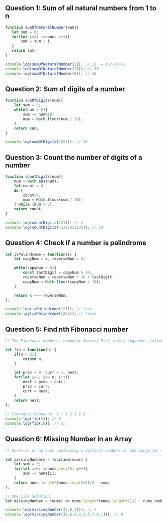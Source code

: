 ## Question 1: Sum of all natural numbers from 1 to n
 ```javascript
function sumOfNaturalNumber(num){
    let sum = 0;
    for(let i=1; i<=num; i++){
        sum = sum + i;
    }
    return sum;
}

console.log(sumOfNaturalNumber(5)); // 15  = 1+2+3+4+5
console.log(sumOfNaturalNumber(10)); // 55
console.log(sumOfNaturalNumber(8)); // 36
```

## Question 2: Sum of digits of a number
```javascript
function sumOfDigits(num){
    let sum = 0;
    while(num > 0){
        sum += num%10;
        num = Math.floor(num / 10);
    }
    return sum;
}

console.log(sumOfDigits(1287)); // 18
```
## Question 3: Count the number of digits of a number
```javascript
function countDigits(num){
    num = Math.abs(num);
    let count = 0;
    do {
        count++;
        num = Math.floor(num / 10);
    } while (num > 0);
    return count;
}

console.log(countDigits(121)); // 3
console.log(countDigits(-1211413131)); // 10
```

##  Question 4: Check if a number is palindrome
```javascript
let isPalindrome = function(x) {
    let copyNum = x, reverseNum = 0;

    while(copyNum > 0){
        const lastDigit = copyNum % 10;
        reverseNum = reverseNum * 10 + lastDigit;
        copyNum = Math.floor(copyNum / 10);
    }

    return x === reverseNum;
};

console.log(isPalindrome(121)); // true
console.log(isPalindrome(1234)); // false
```
## Question 5: Find nth Fibonacci number
```javascript
// The Fibonacci numbers, commonly denoted F(n) form a sequence, called the Fibonacci sequence, such that each number is the sum of the two preceding ones, starting from 0 and 1.

let fib = function(n) {
    if(n < 2){
        return n;
    }

    let prev = 0, curr = 1, next;
    for(let i=2; i<= n; i++){
        next = prev + curr;
        prev = curr;
        curr = next;
    }
    return next;
};
  
// Fibonacci Sequence: 0 1 1 2 3 5 8...
console.log(fib(5)); // 5
console.log(fib(10)); // 55
```
## Question 6: Missing Number in an Array
```javascript
// Given an array nums containing n distinct numbers in the range [0, n], return the only number in the range that is missing from the array.

let missingNumbers = function(nums) {
    let sum = 0;
    for(let i=0; i<nums.length; i++){
        sum += nums[i];
    }
    return nums.length*(nums.length+1)/2 - sum;
};

// One Line Solution: 
let missingNumber = (nums) => nums.length*(nums.length+1)/2 - nums.reduce((acc, num) => num + acc);

console.log(missingNumber([3,0,1])); // 2
console.log(missingNumber([9,6,4,2,3,5,7,0,1])); // 8
```
